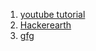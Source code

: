 1. <a href="https://www.youtube.com/watch?v=GTJr8OvyEVQ">youtube tutorial</a><br>
2. <a href="https://www.hackerearth.com/practice/algorithms/string-algorithm/string-searching/tutorial/">Hackerearth</a><br>
3. <a href="https://www.geeksforgeeks.org/kmp-algorithm-for-pattern-searching/">gfg</a>
